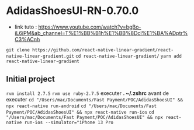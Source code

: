 # AdidasShoesUI-RN-0.70.0

- link tuto : https://www.youtube.com/watch?v=bgBo-iL6iPM&ab_channel=T%E1%BB%B1h%E1%BB%8Dcl%E1%BA%ADptr%C3%ACnh

``git clone https://github.com/react-native-linear-gradient/react-native-linear-gradient.git``
``cd react-native-linear-gradient/``
``yarn add react-native-linear-gradient``

## Initial project 
``rvm install 2.7.5``
``rvm use ruby-2.7.5``
executer **. ~/.zshrc** avant de executer
``cd "/Users/mac/Documents/Fast Payment/POC/AdidasShoesUI" && npx react-native run-android``
``cd "/Users/mac/Documents/Fast Payment/POC/AdidasShoesUI" && npx react-native run-ios``
``cd "/Users/mac/Documents/Fast Payment/POC/AdidasShoesUI" && npx react-native run-ios --simulator="iPhone 13 Pro``
```

